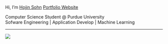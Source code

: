 Hi, I’m [Hojin Sohn](https://hojinsohn.github.io/Portfolio/)
[Portfolio Website](https://hojinsohn.github.io/Portfolio/)

Computer Science Student @ Purdue University <br />
Sofware Engineering | Application Develop | Machine Learning <br />

---
[![](https://visitcount.itsvg.in/api?id=HojinSohn&icon=0&color=0)](https://visitcount.itsvg.in)

<!-- Proudly created with GPRM ( https://gprm.itsvg.in ) -->

